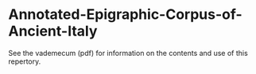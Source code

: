 # Annotated-Epigraphic-Corpus-of-Ancient-Italy
See the vademecum (pdf) for information on the contents and use of this repertory.
